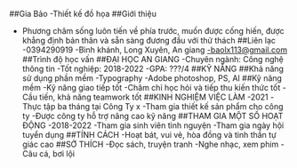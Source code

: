 ##Gia Bảo
-Thiết kế đồ họa
##Giới thiệu
- Phương châm sống luôn tiến về phía trước, muốn được cống hiến, được khẳng định bản thân và sẵn sàng đương đầu với thử thách
##Liên lạc
-0394290919
-Bình khánh, Long Xuyên, An giang
-baolx113@gmail.com
##Trình độ học vấn 
##ĐẠI HỌC AN GIANG
-Chuyên ngành: Công nghệ thông tin
-Tốt nghiệp: 2018-2022
-GPA: ???/4
##KỸ NĂNG
##Khả năng sử dụng phần mềm
-Typography
-Adobe photoshop, PS, AI
##Kỹ năng mềm
-Kỹ năng giao tiếp tốt
-Chăm chỉ học hỏi và tiếp thu kiến thức tốt
-Cầu tiến, khả năng teamwork tốt
##KINH NGHIỆM VIỆC LÀM
-2021
-Thực tập ba tháng tại Công Ty x
-Tham gia thiết kế sản phẩm cho công ty
-Được công ty hỗ trợ nâng cao kỹ năng
##THAM GIA MỘT SỐ HOẠT ĐỘNG
-2018-2022
-Tham gia sinh viên tình nguyện
-Tham gia ngày hội tuyển dụng
##TÍNH CÁCH
-Hoạt bát, vui vẻ, hòa đồng và tinh thần tự giác cao
##SỞ THÍCH
-Đọc sách, truyện tranh
-Nghe nhạc, xem phim
-Câu cá, bơi lội
